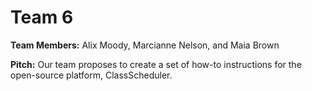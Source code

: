 # Team 6

**Team Members:** Alix Moody, Marcianne Nelson, and Maia Brown

**Pitch:** Our team proposes to create a set of how-to instructions for the open-source platform, ClassScheduler. 
